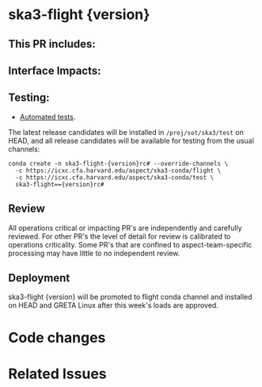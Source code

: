 # ska3-flight {version}

This PR includes:
- 

## Interface Impacts:

## Testing:

- [Automated tests](https://icxc.cfa.harvard.edu/aspect/skare3/testr/releases/{version}/).

The latest release candidates will be installed in `/proj/sot/ska3/test` on HEAD, and all release candidates will be available for testing from the usual channels:
```
conda create -n ska3-flight-{version}rc# --override-channels \
  -c https://icxc.cfa.harvard.edu/aspect/ska3-conda/flight \
  -c https://icxc.cfa.harvard.edu/aspect/ska3-conda/test \
  ska3-flight=={version}rc#
```

## Review

All operations critical or impacting PR's are independently and carefully reviewed. For other PR's the level of detail for review is calibrated to operations criticality. Some PR's that are confined to aspect-team-specific processing may have little to no independent review.

## Deployment

ska3-flight {version} will be promoted to flight conda channel and installed on HEAD and GRETA Linux after this week's loads are approved.

# Code changes

# Related Issues
